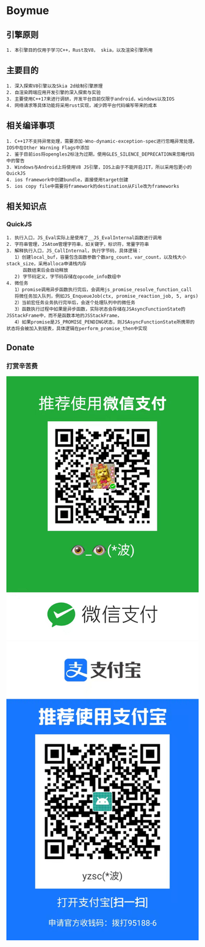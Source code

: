 # Boymue

## 引擎原则
```
1. 本引擎目的仅用于学习C++，Rust及V8， skia，以及渲染引擎所用
```

## 主要目的
```
1. 深入探索V8引擎以及Skia 2d绘制引擎原理
2. 自渲染跨端应用开发引擎的深入探索与实验
3. 主要使用C++17来进行调研，开发平台目前仅限于android，windows以及IOS
4. 网络请求等具体功能将采用rust实现，减少跨平台代码编写带来的成本
```
## 相关编译事项
```
1. C++17不支持异常处理，需要添加-Wno-dynamic-exception-spec进行忽略异常处理，IOS中在Other Warning Flags中添加
2. 鉴于目前ios将opengles2标注为过期，使用GLES_SILENCE_DEPRECATION来忽略代码中的警告
3. Windows与Android上将使用V8 JS引擎，IOS上由于不能开启JIT，所以采用包更小的QuickJS
4. ios framework中创建bundle，直接使用target创建
5. ios copy file中需要将framework的destination从File改为frameworks
```

## 相关知识点
### QuickJS
```
1. 执行入口，JS_Eval实际上是使用了__JS_EvalInternal函数进行调用
2. 字符串管理，JSAtom管理字符串，如关键字，标识符，常量字符串
3. 解释执行入口，JS_CallInternal，执行字节码，具体逻辑：
   1）创建local_buf，容量包含函数参数个数arg_count，var_count，以及栈大小stack_size，采用alloca申请栈内存
      函数结束后会自动释放
   2) 字节码定义，字节码存储在opcode_info数组中
4. 微任务
   1）promise调用异步函数执行完后，会调用js_promise_resolve_function_call
   将微任务加入队列，例如JS_EnqueueJob(ctx, promise_reaction_job, 5, args)
   2）当前宏任务业务执行完毕后，会逐个处理队列中的微任务
   3）函数执行过程中如果是异步函数，实际状态会存储在JSAsyncFunctionState的JSStackFrame中，而不是函数本地的JSStackFrame，
   4）如果promise是JS_PROMISE_PENDING状态，则JSAsyncFunctionState所携带的状态将会被加入到链表，具体逻辑在perform_promise_then中实现
```

## Donate
### 打赏辛苦费
![image](https://github.com/damonyan1985/Boymue/blob/dev/tools/donate/weixin.jpg)
![image](https://github.com/damonyan1985/Boymue/blob/dev/tools/donate/alipay.jpg)
